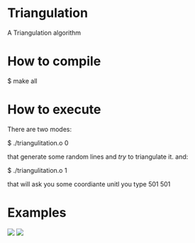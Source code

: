 # Triangulation
A Triangulation algorithm

# How to compile
$ make all

# How to execute
There are two modes:

$ ./triangulitation.o 0

that generate some random lines and *try* to triangulate it. and:

$ ./triangulitation.o 1

that will ask you some coordiante unitl you type 501 501

# Examples

![](https://github.com/Holeryn/Triangulitation/blob/master/img/octagon.png)
![](https://github.com/Holeryn/Triangulitation/blob/master/img/house.png)
